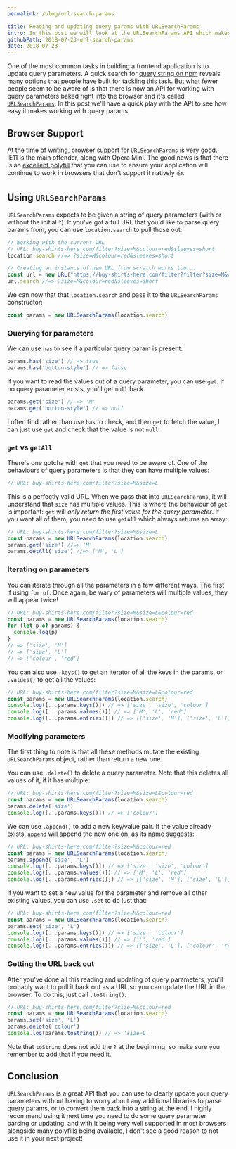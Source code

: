 ```yaml
---
permalink: /blog/url-search-params

title: Reading and updating query params with URLSearchParams
intro: In this post we will look at the URLSearchParams API which makes it really easy to read, delete and set query parameters.
githubPath: 2018-07-23-url-search-params
date: 2018-07-23
---
```


One of the most common tasks in building a frontend application is to update
query parameters. A quick search for
[query string on npm](https://www.npmjs.com/search?q=query%20string) reveals
many options that people have built for tackling this task. But what fewer
people seem to be aware of is that there is now an API for working with query
parameters baked right into the browser and it's called
[`URLSearchParams`](https://developer.mozilla.org/en-US/docs/Web/API/URLSearchParams).
In this post we'll have a quick play with the API to see how easy it makes
working with query params.

## Browser Support

At the time of writing,
[browser support for `URLSearchParams`](https://caniuse.com/#feat=urlsearchparams)
is very good. IE11 is the main offender, along with Opera Mini. The good news is
that there is an
[excellent polyfill](https://github.com/WebReflection/url-search-params) that
you can use to ensure your application will continue to work in browsers that
don't support it natively 👍.

## Using `URLSearchParams`

`URLSearchParams` expects to be given a string of query parameters (with or
without the initial `?`). If you've got a full URL that you'd like to parse
query params from, you can use `location.search` to pull those out:

```js
// Working with the current URL
// URL: buy-shirts-here.com/filter?size=M&colour=red&sleeves=short
location.search //=> ?size=M&colour=red&sleeves=short

// Creating an instance of new URL from scratch works too...
const url = new URL("https://buy-shirts-here.com/filter?filter?size=M&colour=red&sleeves=short")
url.search //=> ?size=M&colour=red&sleeves=short
```

We can now that that `location.search` and pass it to the `URLSearchParams`
constructor:

```js
const params = new URLSearchParams(location.search)
```

### Querying for parameters

We can use `has` to see if a particular query param is present:

```js
params.has('size') // => true
params.has('button-style') // => false
```

If you want to read the values out of a query parameter, you can use `get`. If
no query parameter exists, you'll get `null` back.

```js
params.get('size') // => 'M'
params.get('button-style') // => null
```

I often find rather than use `has` to check, and then `get` to fetch the value,
I can just use `get` and check that the value is not `null`.

### `get` vs `getAll`

There's one gotcha with `get` that you need to be aware of. One of the
behaviours of query parameters is that they can have multiple values:

```js
// URL: buy-shirts-here.com/filter?size=M&size=L
```

This is a perfectly valid URL. When we pass that into `URLSearchParams`, it will
understand that `size` has multiple values. This is where the behaviour of `get`
is important: `get` will _only return the first value for the query parameter_.
If you want all of them, you need to use `getAll` which always returns an array:

```js
// URL: buy-shirts-here.com/filter?size=M&size=L
const params = new URLSearchParams(location.search)
params.get('size') //=> 'M'
params.getAll('size') //=> ['M', 'L']
```

### Iterating on parameters

You can iterate through all the parameters in a few different ways. The first if
using `for of`. Once again, be wary of parameters will multiple values, they
will appear twice!

```js
// URL: buy-shirts-here.com/filter?size=M&size=L&colour=red
const params = new URLSearchParams(location.search)
for (let p of params) {
  console.log(p)
}
// => ['size', 'M']
// => ['size', 'L']
// => ['colour', 'red']
```

You can also use `.keys()` to get an iterator of all the keys in the params, or
`.values()` to get all the values:

```js
// URL: buy-shirts-here.com/filter?size=M&size=L&colour=red
const params = new URLSearchParams(location.search)
console.log([...params.keys()]) // => ['size', 'size', 'colour']
console.log([...params.values()]) // => ['M', 'L', 'red']
console.log([...params.entries()]) // => [['size', 'M'], ['size', 'L'], ['colour', 'red']]
```

### Modifying parameters

The first thing to note is that all these methods mutate the existing
`URLSearchParams` object, rather than return a new one.

You can use `.delete()` to delete a query parameter. Note that this deletes all
values of it, if it has multiple:

```js
// URL: buy-shirts-here.com/filter?size=M&size=L&colour=red
const params = new URLSearchParams(location.search)
params.delete('size')
console.log([...params.keys()]) // => ['colour']
```

We can use `.append()` to add a new key/value pair. If the value already exists,
`append` will append the new one on, as its name suggests:

```js
// URL: buy-shirts-here.com/filter?size=M&colour=red
const params = new URLSearchParams(location.search)
params.append('size', 'L')
console.log([...params.keys()]) // => ['size', 'size', 'colour']
console.log([...params.values()]) // => ['M', 'L', 'red']
console.log([...params.entries()]) // => [['size', 'M'], ['size', 'L'], ['colour', 'red']]
```

If you want to set a new value for the parameter and remove all other existing
values, you can use `.set` to do just that:

```js
// URL: buy-shirts-here.com/filter?size=M&colour=red
const params = new URLSearchParams(location.search)
params.set('size', 'L')
console.log([...params.keys()]) // => ['size', 'colour']
console.log([...params.values()]) // => ['L', 'red']
console.log([...params.entries()]) // => [['size', 'L'], ['colour', 'red']]
```

### Getting the URL back out

After you've done all this reading and updating of query parameters, you'll
probably want to pull it back out as a URL so you can update the URL in the
browser. To do this, just call `.toString()`:

```js
// URL: buy-shirts-here.com/filter?size=M&colour=red
const params = new URLSearchParams(location.search)
params.set('size', 'L')
params.delete('colour')
console.log(params.toString()) // => 'size=L'
```

Note that `toString` does not add the `?` at the beginning, so make sure you
remember to add that if you need it.

## Conclusion

`URLSearchParams` is a great API that you can use to clearly update your query
parameters without having to worry about any additional libraries to parse query
params, or to convert them back into a string at the end. I highly recommend
using it next time you need to do some query parameter parsing or updating, and
with it being very well supported in most browsers alongside many polyfills
being available, I don't see a good reason to not use it in your next project!
